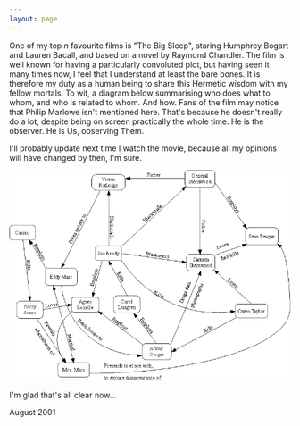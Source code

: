 ```yaml
---
layout: page
---
```


One of my top <em>n</em> favourite films is "The Big Sleep", staring Humphrey Bogart and Lauren Bacall, and based on a novel by Raymond Chandler. The film is well known for having a particularly convoluted plot, but having seen it many times now, I feel that I understand at least the bare bones. It is therefore my duty as a human being to share this Hermetic wisdom with my fellow mortals. To wit, a diagram below summarising who does what to whom, and who is related to whom. And how. Fans of the film may notice that Philip Marlowe isn't mentioned here. That's because he doesn't really do a lot, despite being on screen practically the whole time. He is the observer. He is Us, observing Them. 

I'll probably update next time I watch the movie, because all my opinions will have changed by then, I'm sure.

![The Big Sleep grsaph](bigsleep.gif)


<P ALIGN="JUSTIFY">I'm glad that's all clear now...</P>

<P ALIGN="JUSTIFY">August 2001</P>
